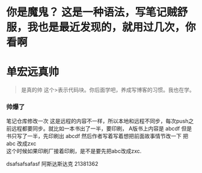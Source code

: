﻿
 # 你是魔鬼？  这是一种语法，写笔记贼舒服，我也是最近发现的，就用过几次，你看啊
 # 单宏远真帅
> 是真的帅  这个>表示代码块。你后面学吧，养成写博客的习惯。我也在学。
### 帅爆了
笔记仓库修改一次
这是远程的内容不一样，所以本地和远程不同步，每次push之前远程都要同步。就比如一本书出了一半，要印刷，
A版书上内容是   abcdf   但是书只写了一半，先印刷出   abcdf
然后作者写着写着想把前面故事情节改一下  把abc 改成zxc  
这个时候如果印刷厂接着印刷，是不是要先把abc改成zxc.

dsafsafsafasf
阿斯达斯达克
21381362
